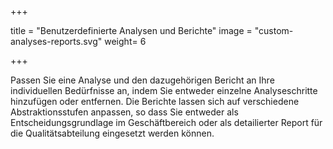+++

title = "Benutzerdefinierte Analysen und Berichte"
image = "custom-analyses-reports.svg"
weight= 6

+++

Passen Sie eine Analyse und den dazugehörigen Bericht an Ihre individuellen Bedürfnisse an, indem Sie entweder einzelne Analyseschritte hinzufügen oder entfernen. Die Berichte lassen sich auf verschiedene Abstraktionsstufen anpassen, so dass Sie entweder als Entscheidungsgrundlage im Geschäftbereich oder als detailierter Report für die Qualitätsabteilung eingesetzt werden können.
